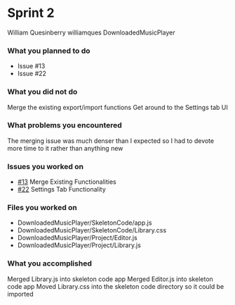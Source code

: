 # Sprint 2

William Quesinberry
williamques
DownloadedMusicPlayer

### What you planned to do
- Issue #13
- Issue #22

### What you did not do
Merge the existing export/import functions
Get around to the Settings tab UI

### What problems you encountered
The merging issue was much denser than I expected so I had to devote more time to it rather than anything new

### Issues you worked on
- [#13]((https://github.com/utk-cs340-fall23/DownloadedMusicPlayer/issues/13)) Merge Existing Functionalities
- [#22]((https://github.com/utk-cs340-fall23/DownloadedMusicPlayer/issues/22)) Settings Tab Functionality

### Files you worked on
- DownloadedMusicPlayer/SkeletonCode/app.js
- DownloadedMusicPlayer/SkeletonCode/Library.css
- DownloadedMusicPlayer/Project/Editor.js
- DownloadedMusicPlayer/Project/Library.js

### What you accomplished
Merged Library.js into skeleton code app
Merged Editor.js into skeleton code app
Moved Library.css into the skeleton code directory so it could be imported
